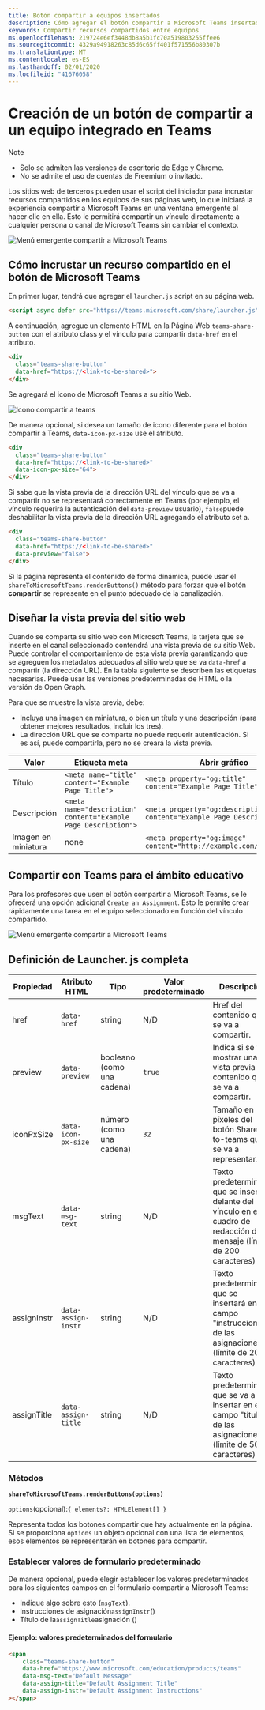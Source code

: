 ```yaml
---
title: Botón compartir a equipos insertados
description: Cómo agregar el botón compartir a Microsoft Teams insertado en el sitio web
keywords: Compartir recursos compartidos entre equipos
ms.openlocfilehash: 219724e6ef3448db8a5b1fc70a519803255ffee6
ms.sourcegitcommit: 4329a94918263c85d6c65ff401f571556b80307b
ms.translationtype: MT
ms.contentlocale: es-ES
ms.lasthandoff: 02/01/2020
ms.locfileid: "41676058"
---
```

# <a name="creating-a-share-to-teams-embedded-button"></a>Creación de un botón de compartir a un equipo integrado en Teams

>[!NOTE]
> * Solo se admiten las versiones de escritorio de Edge y Chrome.
> * No se admite el uso de cuentas de Freemium o invitado.

Los sitios web de terceros pueden usar el script del iniciador para incrustar recursos compartidos en los equipos de sus páginas web, lo que iniciará la experiencia compartir a Microsoft Teams en una ventana emergente al hacer clic en ella. Esto le permitirá compartir un vínculo directamente a cualquier persona o canal de Microsoft Teams sin cambiar el contexto.

![Menú emergente compartir a Microsoft Teams](~/assets/images/share-to-teams-popup.png)

## <a name="how-to-embed-a-share-to-teams-button"></a>Cómo incrustar un recurso compartido en el botón de Microsoft Teams

En primer lugar, tendrá que agregar el `launcher.js` script en su página web.

```html
<script async defer src="https://teams.microsoft.com/share/launcher.js"></script>
```

A continuación, agregue un elemento HTML en la Página Web `teams-share-button` con el atributo class y el vínculo para compartir `data-href` en el atributo.

```html
<div
  class="teams-share-button"
  data-href="https://<link-to-be-shared>">
</div>
```

Se agregará el icono de Microsoft Teams a su sitio Web.

![Icono compartir a teams](~/assets/icons/share-to-teams-icon.png)

De manera opcional, si desea un tamaño de icono diferente para el botón compartir a Teams, `data-icon-px-size` use el atributo.

```html
<div
  class="teams-share-button"
  data-href="https://<link-to-be-shared>"
  data-icon-px-size="64">
</div>
```

Si sabe que la vista previa de la dirección URL del vínculo que se va a compartir no se representará correctamente en Teams (por ejemplo, el vínculo requerirá la autenticación del `data-preview` usuario), `false`puede deshabilitar la vista previa de la dirección URL agregando el atributo set a.

```html
<div
  class="teams-share-button"
  data-href="https://<link-to-be-shared>"
  data-preview="false">
</div>
```

Si la página representa el contenido de forma dinámica, puede usar el `shareToMicrosoftTeams.renderButtons()` método para forzar que el botón **compartir** se represente en el punto adecuado de la canalización.

## <a name="crafting-your-website-preview"></a>Diseñar la vista previa del sitio web

Cuando se comparta su sitio web con Microsoft Teams, la tarjeta que se inserte en el canal seleccionado contendrá una vista previa de su sitio Web. Puede controlar el comportamiento de esta vista previa garantizando que se agreguen los metadatos adecuados al sitio web que se va `data-href` a compartir (la dirección URL). En la tabla siguiente se describen las etiquetas necesarias. Puede usar las versiones predeterminadas de HTML o la versión de Open Graph.

Para que se muestre la vista previa, debe:

* Incluya una imagen en miniatura, o bien un título y una descripción (para obtener mejores resultados, incluir los tres).
* La dirección URL que se comparte no puede requerir autenticación. Si es así, puede compartirla, pero no se creará la vista previa.

|Valor|Etiqueta meta| Abrir gráfico|
|----|----|----|
|Título|`<meta name="title" content="Example Page Title">`|`<meta property="og:title" content="Example Page Title">`|
|Descripción|`<meta name="description" content="Example Page Description">`|`<meta property="og:description" content="Example Page Description">`|
|Imagen en miniatura| none |`<meta property="og:image" content="http://example.com/image.jpg">`|

## <a name="share-to-teams-for-education"></a>Compartir con Teams para el ámbito educativo

Para los profesores que usen el botón compartir a Microsoft Teams, se le ofrecerá una opción adicional `Create an Assignment`. Esto le permite crear rápidamente una tarea en el equipo seleccionado en función del vínculo compartido.

![Menú emergente compartir a Microsoft Teams](~/assets/images/share-to-teams-popup-edu.png)

## <a name="full-launcherjs-definition"></a>Definición de Launcher. js completa

| Propiedad | Atributo HTML | Tipo | Valor predeterminado | Descripción |
| -------------- | ---------------------- | --------------------- | ------- | ---------------------------------------------------------------------- |
| href | `data-href` | string | N/D | Href del contenido que se va a compartir. |
| preview | `data-preview` | booleano (como una cadena) | `true` | Indica si se va a mostrar una vista previa del contenido que se va a compartir. |
| iconPxSize | `data-icon-px-size` | número (como una cadena) | `32` | Tamaño en píxeles del botón Share-to-teams que se va a representar. |
| msgText | `data-msg-text` | string | N/D | Texto predeterminado que se inserta delante del vínculo en el cuadro de redacción del mensaje (límite de 200 caracteres) |
| assignInstr | `data-assign-instr` | string | N/D | Texto predeterminado que se insertará en el campo "instrucciones" de las asignaciones (límite de 200 caracteres) |
| assignTitle | `data-assign-title` | string | N/D | Texto predeterminado que se va a insertar en el campo "título" de las asignaciones (límite de 50 caracteres) |

### <a name="methods"></a>Métodos

**`shareToMicrosoftTeams.renderButtons(options)`**

`options`(opcional):`{ elements?: HTMLElement[] }`

Representa todos los botones compartir que hay actualmente en la página. Si se proporciona `options` un objeto opcional con una lista de elementos, esos elementos se representarán en botones para compartir.

### <a name="setting-default-form-values"></a>Establecer valores de formulario predeterminado

De manera opcional, puede elegir establecer los valores predeterminados para los siguientes campos en el formulario compartir a Microsoft Teams:

* Indique algo sobre esto (`msgText`).
* Instrucciones de asignación`assignInstr`()
* Título de la`assignTitle`asignación ()

#### <a name="example-default-form-values"></a>Ejemplo: valores predeterminados del formulario

```html
<span
    class="teams-share-button"
    data-href="https://www.microsoft.com/education/products/teams"
    data-msg-text="Default Message"
    data-assign-title="Default Assignment Title"
    data-assign-instr="Default Assignment Instructions"
></span>
```
